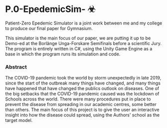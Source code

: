 # P.0-EpedemicSim- ☣
Patient-Zero Epedemic Simulator is a joint work between me and my college to produce our final paper for Gymnasium.

This simulator is the main focus of our paper, we are putting it up to be Demo-ed at the Borlänge Unga-Forskare Semifinals before a scientific Jury.
The program is entirely written in C#, using the Unity Game Engine as a base in which the program runs its simulation and code. 

### Abstract
The COVID-19 pandemic took the world by storm unexpectedly in late 2019, since the start of the outbreak many things have changed, and many things have happened that have changed the publics outlook on diseases. One of the big setbacks that the COVID-19 pandemic caused was the lockdown of Schools across the world. There were many procedures put in place to prevent the disease from spreading in our academic centres, some better than others. The main focus of this project is to give the user an interactive insight into how the disease could spread, using the Authors' school as the target model.
